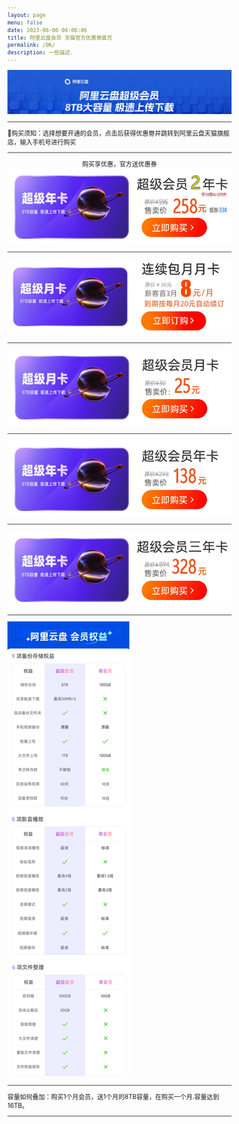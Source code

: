 ```yaml
---
layout: page
menu: false
date: 2023-06-06 06:06:06
title: 阿里云盘会员 天猫官方优惠劵直充
permalink: /OK/
description: 一些描述.
---
```


<img src="/assets/img/ok/top.webp" alt="阿里云盘会员直充" >

---

🔔购买须知：选择想要开通的会员，点击后获得优惠劵并跳转到阿里云盘天猫旗舰店，输入手机号进行购买

---
<center>购买享优惠，官方送优惠券</center>
<a href="https://uland.taobao.com/coupon/edetail?e=PXBG94QvnialhHvvyUNXZfh8CuWt5YH5OVuOuRD5gLJMmdsrkidbOWBzzpT26idJh8iXsI2gzhz%2FbftJuewd9ZZRSXkVKslE2hHNx1zzgrK6fzF0wKGPVw4WjeBGZqQFz9%2BBiv4XoRcUcLJJYP0Uq5lvDADUDTeHRiuxU0i9W%2BtjA4Pbdc6dEXsK1eK%2BmoM1PFIZ8R1tl3RxAW23%2Fjk21Bys3sPrR9YQcxWHXcLM471%2BUgIXj2RdLc5KxSKWkOYD5fBbjt5%2FxWIjPB6wO%2BEqydor8TYink5sdDLSCREV95Us0wauqPtwZm88%2B5%2B6ayxSF2QonSHFOtOSPsM2CWJNcOW4BgFGCWxt&traceId=213d8c9016961495837152672ec21e&union_lens=lensId%3APUB%401696149584%400be085cd_0b0e_18aea64ba49_9709%4001%40eyJmbG9vcklkIjo2MTQyOSwiic3BtQiiI6Il9wb3J0YWxfdjJfcGFnZXNfcHJvbW9fZ29vZHNfZGV0YWlsX2h0bSJ9" target="_blank"><img src="/assets/img/OK/2nian.png" alt="2年会员"></a>

---

<a href="https://s.click.taobao.com/BWFhu8u" target="_blank"><img src="/assets/img/OK/lianxu1yue.png" alt="连续包月"></a>

---

<a href="https://s.click.taobao.com/iJVgu8u" target="_blank"><img src="/assets/img/OK/1yue.png" alt="1月会员"></a>

---

<a href="https://s.click.taobao.com/HuYrT8u" target="_blank"><img src="/assets/img/OK/1nian.png" alt="1年会员"></a>

---

<a href="https://s.click.taobao.com/eY0hu8u" target="_blank"><img src="/assets/img/OK/3nian.png" alt="3年会员"></a>

---

<img src="/assets/img/OK/dibu.webp" alt="会员权益">

---

容量如何叠加：购买1个月会员，送1个月的8TB容量，在购买一个月.容量达到16TB。

---